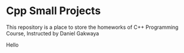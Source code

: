 # Cpp Small Projects

This repository is a place to store the homeworks of C++ Programming Course, Instructed by Daniel Gakwaya

Hello